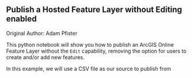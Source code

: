 ## Publish a Hosted Feature Layer without Editing enabled

Original Author: Adam Pfister

This python notebook will show you how to publish an ArcGIS Online Feature Layer without the `Edit` capability, removing the option for users to create and/or add new features.

In this example, we will use a CSV file as our source to publish from
